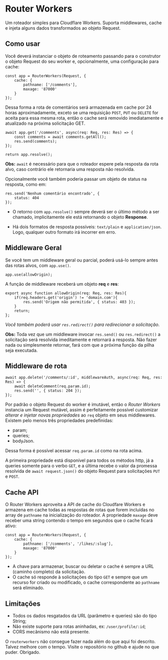 # Router Workers

Um roteador simples para Cloudflare Workers. Suporta middlewares, cache e injeta alguns dados transformados ao objeto Request.

## Como usar

Você deverá instanciar o objeto de roteamento passando para o construtor o objeto Request do seu worker e, opcionalmente, uma configuração para cache:

```
const app = RouterWorkers(Request, {
    cache: {
        pathname: ['/comments'],
        maxage: '87000'
    }
});
```
Dessa forma a rota de comentários será armazenada em cache por 24 horas aproximadamente, exceto se uma requisição `POST`, `PUT` ou `DELETE` for aceita para essa mesma rota, então o cache será removido imediatamente e atualizado na próxima solicitação GET.

```
await app.get('/comments', async(req: Req, res: Res) => {
    const comments = await comments.getAll();
    res.send(comments);
});

return app.resolve();
```
**Obs:** `await` é necessário para que o roteador espere pela resposta da rota alvo, caso contrário ele retornaria uma resposta não resolvida.

Opcionalmente você também poderia passar um objeto de status na resposta, como em:

```
res.send('Nenhum comentário encontrado', {
    status: 404
});
```
* O retorno com `app.resolve()` sempre deverá ser o último método a ser chamado, implicitamente ele está retornando o objeto **Response**. 

* Há dois formatos de resposta possíveis: `text/plain` e `application/json`. Logo, qualquer outro formato irá incorrer em erro.

## Middleware Geral

Se você tem um middleware geral ou parcial, poderá usá-lo sempre antes das rotas alvos, com `app.use()`.

```
app.use(allowOrigin);
```
A função de middleware receberá um objeto **req** e **res**:

```
export async function allowOrigin(req: Req, res: Res){
    if(req.headers.get('origin') != 'domain.com'){
        res.send('Origem não permitida', { status: 403 });
    }
    return;
};
```
*Você também poderá usar `res.redirect()` para redirecionar a solicitação*.

**Obs:** Toda vez que um middleware invocar `res.send()` ou `res.redirect()` a solicitação será resolvida imeditamente e retornará a resposta. Não fazer nada ou simplesmente retornar, fará com que a próxima função da pilha seja executada.

## Middleware de rota

```
await app.delete('/comments/:id', middlewareAuth, async(req: Req, res: Res) => {
    await deleteComment(req.param.id);
    res.send('', { status: 204 });
});
```
Por padrão o objeto Request do worker é imutável, então o *Router Workers* instancia um Request mutável, assim é perfeitamente possível customizar *alterar e injetar novas propriedades* ao `req` objeto em seus middlewares. Existem pelo menos três propriedades predefinidas:

* param;
* queries;
* bodyJson. 

Dessa forma é possível acessar `req.param.id` como na rota acima.

A primeira propriedade está disponível para todos os métodos http, já a queries somente para o verbo `GET`, e a última recebe o valor da promessa resolvida de `await request.json()` do objeto Request para solicitações `PUT` e `POST`.

## Cache API

O Router Workers aproveita a API de cache do Cloudfare Workers e armazena em cache todas as respostas de rotas que forem incluídas no array de `pathname` na inicialização do roteador. A propriedade `maxage` deve receber uma string contendo o tempo em segundos que o cache ficará ativo:

```
const app = RouterWorkers(Request, {
    cache: {
        pathname: ['/comments', '/likes/:slug'],
        maxage: '87000'
    }
});
```
* A chave para armazenar, buscar ou deletar o cache é sempre a URL (caminho completo) da solicitação.
* O cache só responde à solicitações do tipo `GET` e sempre que um recurso for criado ou modificado, o cache correspondente ao `pathname` será eliminado.

## Limitações

* Todos os dados resgatados da URL (parâmetro e queries) são do tipo String;
* Não existe suporte para rotas aninhadas, ex: `/user/profile/:id`;
* CORS mecânismo não está presente.

O `routerworkers` não consegue fazer nada além do que aqui foi descrito. Talvez melhore com o tempo. Visite o repositório no github e ajude no que puder. Obrigado. 






